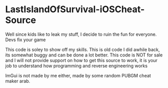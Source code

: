 # LastIslandOfSurvival-iOSCheat-Source
Well since kids like to leak my stuff, I decide to ruin the fun for everyone. Devs fix your game 

This code is soley to show off my skills. This is old code I did awhile back, its somewhat buggy and can be done a lot better.
This code is NOT for sale and I will not provide support on how to get this source to work, it is your job to understand how programming and reverse engineering works

ImGui is not made by me either, made by some random PUBGM cheat maker arab.
